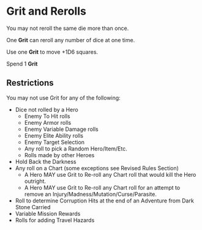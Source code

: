 ﻿# Grit and Rerolls

You may not reroll the same die more than once.

One **Grit** can reroll any number of dice at one time.

Use one **Grit** to move +1D6 squares. 

Spend 1 **Grit** 

## Restrictions

You may not use Grit for any of the following:

* Dice not rolled by a Hero
  * Enemy To Hit rolls
  * Enemy Armor rolls
  * Enemy Variable Damage rolls
  * Enemy Elite Ability rolls
  * Enemy Target Selection
  * Any roll to pick a Random Hero/Item/Etc.
  * Rolls made by other Heroes
* Hold Back the Darkness
* Any roll on a Chart (some exceptions see Revised Rules Section)
  * A Hero MAY use Grit to Re-roll any Chart roll that would kill the Hero outright.
  * A Hero MAY use Grit to Re-roll any Chart roll for an attempt to remove an Injury/Madness/Mutation/Curse/Parasite.
* Roll to determine Corruption Hits at the end of an Adventure from Dark Stone Carried
* Variable Mission Rewards
* Rolls for adding Travel Hazards

